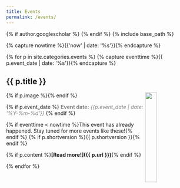 ```yaml
---
title: Events
permalink: /events/
---
```

{% if author.googlescholar %}
{% endif %}
{% include base_path %}

<!-- NOTE! NEW NEWS ARE ADDED AS POSTS IN events/_posts! //-->
<!-- THIS FILE NEEDS EDITING ONLY IF THE PRESENTATION OF THE PROJECTS NEED TO CHANGE. //-->

{% capture nowtime %}{{'now' | date: '%s'}}{% endcapture %}

{% for p in site.categories.events %}
{% capture eventtime %}{{ p.event_date | date: '%s'}}{% endcapture %}

## {{ p.title }}
{% if p.image %}<img src="{{ p.image }}" style="float: right; width: 25%;" />{% endif %}

{% if p.event_date %}
<span style="color:grey;">**Event date:** *{{p.event_date | date: '%Y-%m-%d'}}*</span>
{% endif %}

{% if eventtime < nowtime %}This event has already happened. Stay tuned for more events like these!{% endif %}
{% if p.shortversion %}{{ p.shortversion }}{% endif %}

{% if p.content  %}**[Read more!]({{ p.url }})**{% endif %}

{% endfor %}

